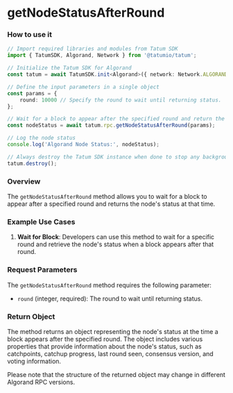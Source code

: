 # getNodeStatusAfterRound

### How to use it

```typescript
// Import required libraries and modules from Tatum SDK
import { TatumSDK, Algorand, Network } from '@tatumio/tatum';

// Initialize the Tatum SDK for Algorand
const tatum = await TatumSDK.init<Algorand>({ network: Network.ALGORAND });

// Define the input parameters in a single object
const params = {
    round: 10000 // Specify the round to wait until returning status.
};

// Wait for a block to appear after the specified round and return the node's status at the time
const nodeStatus = await tatum.rpc.getNodeStatusAfterRound(params);

// Log the node status
console.log('Algorand Node Status:', nodeStatus);

// Always destroy the Tatum SDK instance when done to stop any background processes
tatum.destroy();
```

### Overview

The `getNodeStatusAfterRound` method allows you to wait for a block to appear after a specified round and returns the node's status at that time. 

### Example Use Cases

1. **Wait for Block**: Developers can use this method to wait for a specific round and retrieve the node's status when a block appears after that round.

### Request Parameters

The `getNodeStatusAfterRound` method requires the following parameter:

- `round` (integer, required): The round to wait until returning status.

### Return Object

The method returns an object representing the node's status at the time a block appears after the specified round. The object includes various properties that provide information about the node's status, such as catchpoints, catchup progress, last round seen, consensus version, and voting information.

Please note that the structure of the returned object may change in different Algorand RPC versions.